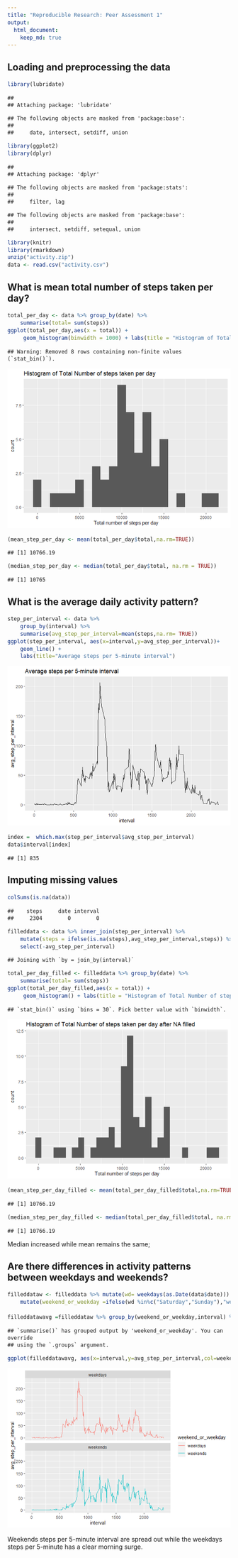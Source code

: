 ```yaml
---
title: "Reproducible Research: Peer Assessment 1"
output: 
  html_document:
    keep_md: true
---
```



## Loading and preprocessing the data

```r
library(lubridate)
```

```
## 
## Attaching package: 'lubridate'
```

```
## The following objects are masked from 'package:base':
## 
##     date, intersect, setdiff, union
```

```r
library(ggplot2)
library(dplyr)
```

```
## 
## Attaching package: 'dplyr'
```

```
## The following objects are masked from 'package:stats':
## 
##     filter, lag
```

```
## The following objects are masked from 'package:base':
## 
##     intersect, setdiff, setequal, union
```

```r
library(knitr)
library(rmarkdown)
unzip("activity.zip")
data <- read.csv("activity.csv")
```



## What is mean total number of steps taken per day?


```r
total_per_day <- data %>% group_by(date) %>% 
    summarise(total= sum(steps))
ggplot(total_per_day,aes(x = total)) + 
     geom_histogram(binwidth = 1000) + labs(title = "Histogram of Total Number of steps taken per day",x = "Total number of steps per day")
```

```
## Warning: Removed 8 rows containing non-finite values (`stat_bin()`).
```

![](PA1_template_files/figure-html/unnamed-chunk-2-1.png)<!-- -->

```r
(mean_step_per_day <- mean(total_per_day$total,na.rm=TRUE))
```

```
## [1] 10766.19
```

```r
(median_step_per_day <- median(total_per_day$total, na.rm = TRUE))
```

```
## [1] 10765
```


## What is the average daily activity pattern?


```r
step_per_interval <- data %>% 
    group_by(interval) %>%
    summarise(avg_step_per_interval=mean(steps,na.rm= TRUE))
ggplot(step_per_interval, aes(x=interval,y=avg_step_per_interval))+ 
    geom_line() + 
    labs(title="Average steps per 5-minute interval")
```

![](PA1_template_files/figure-html/unnamed-chunk-3-1.png)<!-- -->

```r
index =  which.max(step_per_interval$avg_step_per_interval)
data$interval[index]
```

```
## [1] 835
```


## Imputing missing values


```r
colSums(is.na(data))
```

```
##    steps     date interval 
##     2304        0        0
```

```r
filleddata <- data %>% inner_join(step_per_interval) %>% 
    mutate(steps = ifelse(is.na(steps),avg_step_per_interval,steps)) %>% 
    select(-avg_step_per_interval)
```

```
## Joining with `by = join_by(interval)`
```

```r
total_per_day_filled <- filleddata %>% group_by(date) %>% 
    summarise(total= sum(steps))
ggplot(total_per_day_filled,aes(x = total)) + 
     geom_histogram() + labs(title = "Histogram of Total Number of steps taken per day after NA filled",x = "Total number of steps per day")
```

```
## `stat_bin()` using `bins = 30`. Pick better value with `binwidth`.
```

![](PA1_template_files/figure-html/unnamed-chunk-4-1.png)<!-- -->

```r
(mean_step_per_day_filled <- mean(total_per_day_filled$total,na.rm=TRUE))
```

```
## [1] 10766.19
```

```r
(median_step_per_day_filled <- median(total_per_day_filled$total, na.rm = TRUE))
```

```
## [1] 10766.19
```
Median increased while mean remains the same;

## Are there differences in activity patterns between weekdays and weekends?

```r
filleddataw <- filleddata %>% mutate(wd= weekdays(as.Date(data$date))) %>% 
    mutate(weekend_or_weekday =ifelse(wd %in%c("Saturday","Sunday"),"weekends","weekdays"))

filleddatawavg =filleddataw %>% group_by(weekend_or_weekday,interval) %>% summarise(avg_step_per_interval= mean(steps))
```

```
## `summarise()` has grouped output by 'weekend_or_weekday'. You can override
## using the `.groups` argument.
```

```r
ggplot(filleddatawavg, aes(x=interval,y=avg_step_per_interval,col=weekend_or_weekday))+ geom_line() + facet_wrap(~weekend_or_weekday,nrow=2)
```

![](PA1_template_files/figure-html/unnamed-chunk-6-1.png)<!-- -->

Weekends steps per 5-minute interval are spread out while the weekdays steps per 5-minute has a clear morning surge.
